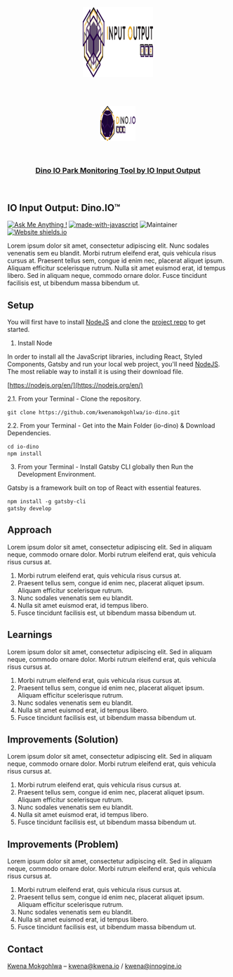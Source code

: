 <br />
<br />

<div align="center">

  <p align="center">
    <a href="#">
      <img src="https://raw.githubusercontent.com/kwenamokgohlwa/io-dino/master/static/images/logos/input-output-logo.svg" alt="io-input-output logo svg" width="160" height="160">
    </a>
  </p>

  <br />
  <br />

  <p align="center">
    <a href="#">
      <img src="https://raw.githubusercontent.com/kwenamokgohlwa/io-dino/master/static/images/logos/dino-logo.svg" alt="dino-io logo svg" width="80" height="80">
    </a>
  </p>

</div>
<br />

<div algin="center">
  <h3 align="center">
    <b>
      <a href="#">
        Dino IO Park Monitoring Tool by IO Input Output
      </a>
    </b>
  </h3>
</div>
<br />

<!-- DOCUMENTATION -->

## IO Input Output: Dino.IO™

[![Ask Me Anything !](https://img.shields.io/badge/Ask%20me-anything-1abc9c.svg)](https://github.com/kwenamokgohlwa/ama)
[![made-with-javascript](https://img.shields.io/badge/Made%20with-JavaScript-1f425f.svg)](https://www.javascript.com)
![Maintainer](https://img.shields.io/badge/maintainer-kwenamokgohlwa-blue)
[![Website shields.io](https://img.shields.io/website-up-down-green-red/http/shields.io.svg)](http://shields.io/)

Lorem ipsum dolor sit amet, consectetur adipiscing elit. Nunc sodales venenatis sem eu blandit. Morbi rutrum eleifend erat, quis vehicula risus cursus at. Praesent tellus sem, congue id enim nec, placerat aliquet ipsum. Aliquam efficitur scelerisque rutrum. Nulla sit amet euismod erat, id tempus libero. Sed in aliquam neque, commodo ornare dolor. Fusce tincidunt facilisis est, ut bibendum massa bibendum ut.

## Setup

You will first have to install [NodeJS](https://nodejs.org/en/) and clone the [project repo](https://github.com/kwenamokgohlwa/io-dino) to get started.

1. Install Node

In order to install all the JavaScript libraries, including React, Styled Components, Gatsby and run your local web project, you'll need [NodeJS](https://nodejs.org/en/). The most reliable way to install it is using their download file.

[https://nodejs.org/en/](https://nodejs.org/en/)

2.1. From your Terminal - Clone the repository.

```
git clone https://github.com/kwenamokgohlwa/io-dino.git
```

2.2. From your Terminal - Get into the Main Folder (io-dino) & Download Dependencies.

```
cd io-dino
npm install
```

3. From your Terminal - Install Gatsby CLI globally then Run the Development Environment.

Gatsby is a framework built on top of React with essential features.

```
npm install -g gatsby-cli
gatsby develop

```

## Approach

Lorem ipsum dolor sit amet, consectetur adipiscing elit. Sed in aliquam neque, commodo ornare dolor. Morbi rutrum eleifend erat, quis vehicula risus cursus at.

1. Morbi rutrum eleifend erat, quis vehicula risus cursus at.
2. Praesent tellus sem, congue id enim nec, placerat aliquet ipsum. Aliquam efficitur scelerisque rutrum.
3. Nunc sodales venenatis sem eu blandit.
4. Nulla sit amet euismod erat, id tempus libero.
5. Fusce tincidunt facilisis est, ut bibendum massa bibendum ut.

## Learnings

Lorem ipsum dolor sit amet, consectetur adipiscing elit. Sed in aliquam neque, commodo ornare dolor. Morbi rutrum eleifend erat, quis vehicula risus cursus at.

1. Morbi rutrum eleifend erat, quis vehicula risus cursus at.
2. Praesent tellus sem, congue id enim nec, placerat aliquet ipsum. Aliquam efficitur scelerisque rutrum.
3. Nunc sodales venenatis sem eu blandit.
4. Nulla sit amet euismod erat, id tempus libero.
5. Fusce tincidunt facilisis est, ut bibendum massa bibendum ut.

## Improvements (Solution)

Lorem ipsum dolor sit amet, consectetur adipiscing elit. Sed in aliquam neque, commodo ornare dolor. Morbi rutrum eleifend erat, quis vehicula risus cursus at.

1. Morbi rutrum eleifend erat, quis vehicula risus cursus at.
2. Praesent tellus sem, congue id enim nec, placerat aliquet ipsum. Aliquam efficitur scelerisque rutrum.
3. Nunc sodales venenatis sem eu blandit.
4. Nulla sit amet euismod erat, id tempus libero.
5. Fusce tincidunt facilisis est, ut bibendum massa bibendum ut.

## Improvements (Problem)

Lorem ipsum dolor sit amet, consectetur adipiscing elit. Sed in aliquam neque, commodo ornare dolor. Morbi rutrum eleifend erat, quis vehicula risus cursus at.

1. Morbi rutrum eleifend erat, quis vehicula risus cursus at.
2. Praesent tellus sem, congue id enim nec, placerat aliquet ipsum. Aliquam efficitur scelerisque rutrum.
3. Nunc sodales venenatis sem eu blandit.
4. Nulla sit amet euismod erat, id tempus libero.
5. Fusce tincidunt facilisis est, ut bibendum massa bibendum ut.

<!-- CONTACT -->

## Contact

[Kwena Mokgohlwa](https://linkedin.com/in/kwenamokgohlwa) – [kwena@kwena.io](mailto:kwena@kwena.io) / [kwena@innogine.io](mailto:kwena@innogine.io)
